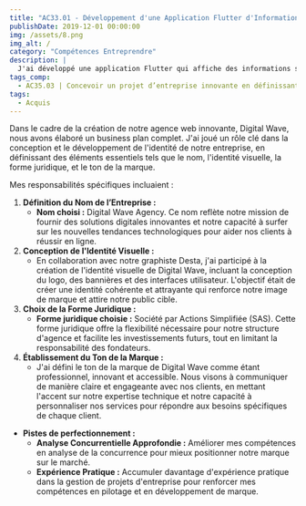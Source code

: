 ```yaml
---
title: "AC33.01 - Développement d'une Application Flutter d'Informations sur les Pays du Monde"
publishDate: 2019-12-01 00:00:00
img: /assets/8.png
img_alt: /
category: "Compétences Entreprendre"
description: |
  J'ai développé une application Flutter qui affiche des informations sur les pays du monde en utilisant l'API restcountries.com. Les utilisateurs peuvent sélectionner une région pour voir les pays correspondants et obtenir des détails sur chaque pays. Ce projet met en œuvre des compétences en intégration d'API et en création d'interfaces utilisateur réactives.
tags_comp: 
  - AC35.03 | Concevoir un projet d’entreprise innovante en définissant le nom, l’identité, la forme juridique et le ton de la marque
tags:
  - Acquis
---
```

Dans le cadre de la création de notre agence web innovante, Digital Wave, nous avons élaboré un business plan complet. J'ai joué un rôle clé dans la conception et le développement de l'identité de notre entreprise, en définissant des éléments essentiels tels que le nom, l'identité visuelle, la forme juridique, et le ton de la marque.

Mes responsabilités spécifiques incluaient :

1. **Définition du Nom de l’Entreprise :**
    - **Nom choisi :** Digital Wave Agency. Ce nom reflète notre mission de fournir des solutions digitales innovantes et notre capacité à surfer sur les nouvelles tendances technologiques pour aider nos clients à réussir en ligne.
2. **Conception de l'Identité Visuelle :**
    - En collaboration avec notre graphiste Desta, j'ai participé à la création de l'identité visuelle de Digital Wave, incluant la conception du logo, des bannières et des interfaces utilisateur. L'objectif était de créer une identité cohérente et attrayante qui renforce notre image de marque et attire notre public cible.
3. **Choix de la Forme Juridique :**
    - **Forme juridique choisie :** Société par Actions Simplifiée (SAS). Cette forme juridique offre la flexibilité nécessaire pour notre structure d'agence et facilite les investissements futurs, tout en limitant la responsabilité des fondateurs.
4. **Établissement du Ton de la Marque :**
    - J'ai défini le ton de la marque de Digital Wave comme étant professionnel, innovant et accessible. Nous visons à communiquer de manière claire et engageante avec nos clients, en mettant l'accent sur notre expertise technique et notre capacité à personnaliser nos services pour répondre aux besoins spécifiques de chaque client.
- **Pistes de perfectionnement :**
    - **Analyse Concurrentielle Approfondie :** Améliorer mes compétences en analyse de la concurrence pour mieux positionner notre marque sur le marché.
    - **Expérience Pratique :** Accumuler davantage d'expérience pratique dans la gestion de projets d'entreprise pour renforcer mes compétences en pilotage et en développement de marque.